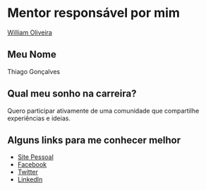 # Mentor responsável por mim

[William Oliveira](/mentores/perfis/william_oliveira_souza.md)

## Meu Nome

Thiago Gonçalves

## Qual meu sonho na carreira?

Quero participar ativamente de uma comunidade que compartilhe experiências e ideias.

## Alguns links para me conhecer melhor

* [Site Pessoal](http://twobanks.github.io/)
* [Facebook](https://www.facebook.com/twobanks)
* [Twitter](https://twitter.com/thbanks)
* [LinkedIn](https://www.linkedin.com/in/thiago-gon%C3%A7alves-19867a84)
